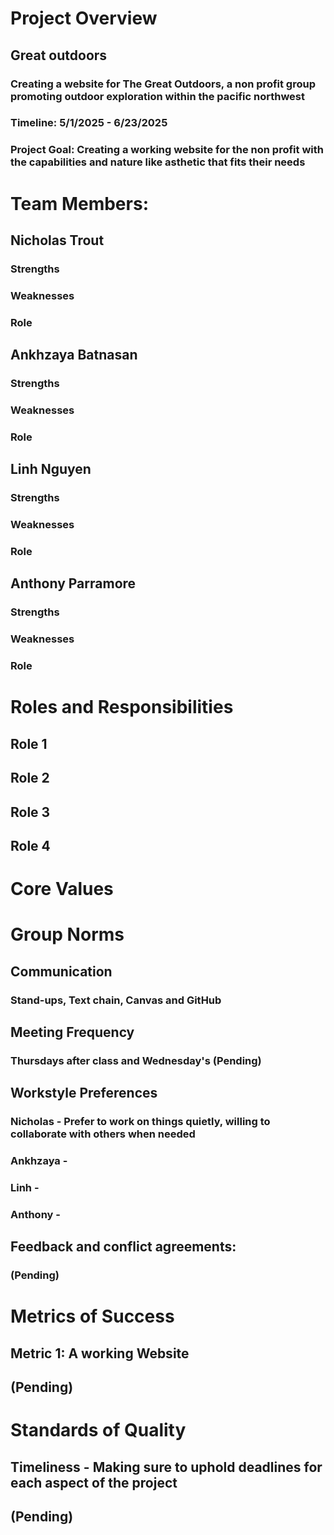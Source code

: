 # Project Overview
## Great outdoors
### Creating a website for The Great Outdoors, a non profit group promoting outdoor exploration within the pacific northwest
### Timeline: 5/1/2025 - 6/23/2025
### Project Goal: Creating a working website for the non profit with the capabilities and nature like asthetic that fits their needs



# Team Members:
## Nicholas Trout
### Strengths
### Weaknesses
### Role

## Ankhzaya Batnasan
### Strengths
### Weaknesses
### Role

## Linh Nguyen
### Strengths
### Weaknesses
### Role

## Anthony Parramore
### Strengths
### Weaknesses
### Role

# Roles and Responsibilities
## Role 1
## Role 2
## Role 3
## Role 4

# Core Values


# Group Norms
## Communication
### Stand-ups, Text chain, Canvas and GitHub
## Meeting Frequency
### Thursdays after class and Wednesday's (Pending)
## Workstyle Preferences
### Nicholas - Prefer to work on things quietly, willing to collaborate with others when needed
### Ankhzaya - 
### Linh - 
### Anthony -
## Feedback and conflict agreements:
### (Pending)

# Metrics of Success
## Metric 1: A working Website
## (Pending)

# Standards of Quality
## Timeliness - Making sure to uphold deadlines for each aspect of the project
## (Pending)


